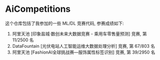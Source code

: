 # AiCompetitions

这个仓库包括了我参加的一些 ML/DL 竞赛代码, 参赛成绩如下:

1. 阿里天池 [印象盐城·数创未来大数据竞赛 - 乘用车零售量预测] 竞赛, 第 11/2500 名 
2. DataFountain [光伏电站人工智能运维大数据处理分析] 竞赛, 第 67/803 名 
3. 阿里天池 [FashionAI全球挑战赛—服饰属性标签识别] 竞赛, 第 39/2950 名 